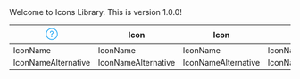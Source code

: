 <!-- ⚠️ This README has been generated from the file(s) "blueprint.md" ⚠️-->Welcome to Icons Library. This is version 1.0.0!


| ![icn_help](icn_export/icn_help.png) | Icon                | Icon                | Icon                | Icon                | Icon                | Icon                | Icon                | Icon                | Icon                | Icon                |
|--------------------------------------|---------------------|---------------------|---------------------|---------------------|---------------------|---------------------|---------------------|---------------------|---------------------|---------------------|
| IconName                             | IconName            | IconName            | IconName            | IconName            | IconName            | IconName            | IconName            | IconName            | IconName            | IconName            |
| IconNameAlternative                  | IconNameAlternative | IconNameAlternative | IconNameAlternative | IconNameAlternative | IconNameAlternative | IconNameAlternative | IconNameAlternative | IconNameAlternative | IconNameAlternative | IconNameAlternative |

